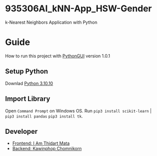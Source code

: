 # 935306AI_kNN-App_HSW-Gender
 k-Nearest Neighbors Application with Python

# Guide
How to run this project with [PythonGUI](https://github.com/Kawin101/935306AI_kNN-App_HSW-Gender/blob/main/main.py) version 1.0.1

## Setup Python 
Downlad [Python 3.10.10](https://www.python.org/downloads/release/python-31010/)

## Import Library
Open `Command Prompt` on Windows OS. Run `pip3 install scikit-learn` | `pip3 install pandas` `pip3 install tk`.

## Developer
* [Frontend: I Am Thidart Mata](https://github.com/Thidaratmatha05)
* [Backend:  Kawinphop Chomnikorn](https://github.com/Kawin101)
